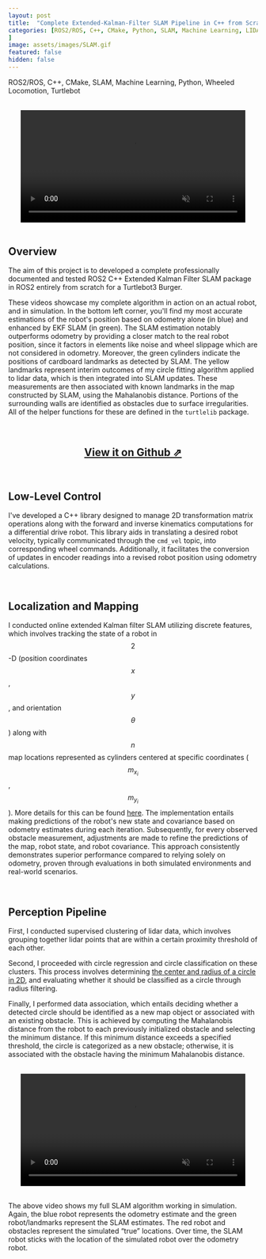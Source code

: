 ```yaml
---
layout: post
title:  "Complete Extended-Kalman-Filter SLAM Pipeline in C++ from Scratch"
categories: [ROS2/ROS, C++, CMake, Python, SLAM, Machine Learning, LIDAR, Wheeled Locomotion, Motion Planning, Controls, Data Structures,Kalman Filter, Turtlebot
]
image: assets/images/SLAM.gif
featured: false
hidden: false
---
```


ROS2/ROS, C++, CMake, SLAM, Machine Learning, Python, Wheeled Locomotion, Turtlebot

<br>

<div align="center">
<video width="90%" controls loop autoplay muted>
    <source src="https://github.com/ME495-Navigation/slam-project-GogiPuttar/assets/59332714/2776878f-69f1-487e-9ec8-3d6d252ae449
" type="video/mp4">
</video>
</div>

<br>

## Overview
The aim of this project is to developed a complete professionally documented and tested ROS2 C++ Extended Kalman Filter SLAM package  in ROS2 entirely from scratch for a Turtlebot3 Burger. 

These videos showcase my complete algorithm in action on an actual robot, and in simulation. In the bottom left corner, you'll find my most accurate estimations of the robot's position based on odometry alone (in blue) and enhanced by EKF SLAM (in green). 
The SLAM estimation notably outperforms odometry by providing a closer match to the real robot position, since it factors in elements like noise and wheel slippage which are not considered in odometry.
Moreover, the green cylinders indicate the positions of cardboard landmarks as detected by SLAM. 
The yellow landmarks represent interim outcomes of my circle fitting algorithm applied to lidar data, which is then integrated into SLAM updates. 
These measurements are then associated with known landmarks in the map constructed by SLAM, using the Mahalanobis distance.
Portions of the surrounding walls are identified as obstacles due to surface irregularities. 
All of the helper functions for these are defined in the `turtlelib` package.

<br>

<div align="center"><h2> <a href="https://github.com/ME495-Navigation/slam-project-GogiPuttar" target="_blank">View it on Github ⇗</a></h2></div>

<br>

## Low-Level Control
I've developed a C++ library designed to manage 2D transformation matrix operations along with the forward and inverse kinematics computations for a differential drive robot. This library aids in translating a desired robot velocity, typically communicated through the `cmd_vel` topic, into corresponding wheel commands. Additionally, it facilitates the conversion of updates in encoder readings into a revised robot position using odometry calculations.

<br>

## Localization and Mapping
I conducted online extended Kalman filter SLAM utilizing discrete features, which involves tracking the state of a robot in $$2$$-D (position coordinates $$x$$, $$y$$, and orientation $$\theta$$) along with $$n$$ map locations represented as cylinders centered at specific coordinates ($$m_{x_i}$$, $$m_{y_i}$$). 
More details for this can be found 
<a href="https://nu-msr.github.io/navigation_site/lectures/slam.pdf" target="_blank">here</a>.
The implementation entails making predictions of the robot's new state and covariance based on odometry estimates during each iteration. 
Subsequently, for every observed obstacle measurement, adjustments are made to refine the predictions of the map, robot state, and robot covariance. 
This approach consistently demonstrates superior performance compared to relying solely on odometry, proven through evaluations in both simulated environments and real-world scenarios.

<br>

## Perception Pipeline
First, I conducted supervised clustering of lidar data, which involves grouping together lidar points that are within a certain proximity threshold of each other.

Second, I proceeded with circle regression and circle classification on these clusters. This process involves determining 
<a href="https://projecteuclid.org/journals/electronic-journal-of-statistics/volume-3/issue-none/Error-analysis-for-circle-fitting-algorithms/10.1214/09-EJS419.full" target="_blank">the center and radius of a circle in 2D</a>, 
and evaluating whether it should be classified as a circle through radius filtering.

Finally, I performed data association, which entails deciding whether a detected circle should be identified as a new map object or associated with an existing obstacle. This is achieved by computing the Mahalanobis distance from the robot to each previously initialized obstacle and selecting the minimum distance. If this minimum distance exceeds a specified threshold, the circle is categorized as a new obstacle; otherwise, it is associated with the obstacle having the minimum Mahalanobis distance.

<br>

<div align="center">
<video width="90%" controls loop autoplay muted>
    <source src="https://github.com/ME495-Navigation/slam-project-GogiPuttar/assets/59332714/b38505b0-d3cf-4aae-aefa-e1a778615cb1
" type="video/mp4">
</video>
</div>

<br>

The above video shows my full SLAM algorithm working in simulation. Again, the blue robot represents the odometry estimate and the green robot/landmarks represent the SLAM estimates. The red robot and obstacles represent the simulated “true” locations. Over time, the SLAM robot sticks with the location of the simulated robot over the odometry robot.

<br>





